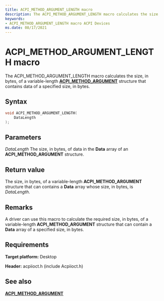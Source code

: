 ```yaml
---
title: ACPI_METHOD_ARGUMENT_LENGTH macro
description: The ACPI_METHOD_ARGUMENT_LENGTH macro calculates the size, in bytes, of a variable-length ACPI_METHOD_ARGUMENT structure that contains data of a specified size, in bytes.
keywords: 
- ACPI_METHOD_ARGUMENT_LENGTH macro ACPI Devices
ms.date: 08/17/2021
---
```


# ACPI_METHOD_ARGUMENT_LENGTH macro

The ACPI_METHOD_ARGUMENT_LENGTH macro calculates the size, in bytes, of a variable-length [**ACPI_METHOD_ARGUMENT**](/windows-hardware/drivers/ddi/acpiioct/ns-acpiioct-_acpi_method_argument_v1) structure that contains data of a specified size, in bytes.

## Syntax

```cpp
void ACPI_METHOD_ARGUMENT_LENGTH(
    DataLength
);
```

## Parameters

*DataLength*
The size, in bytes, of data in the **Data** array of an **ACPI_METHOD_ARGUMENT** structure.

## Return value

The size, in bytes, of a variable-length **ACPI_METHOD_ARGUMENT** structure that can contains a **Data** array whose size, in bytes, is *DataLength*.

## Remarks

A driver can use this macro to calculate the required size, in bytes, of a variable-length **ACPI_METHOD_ARGUMENT** structure that can contain a **Data** array of a specified size, in bytes.

## Requirements

**Target platform:** Desktop

**Header:** acpiioct.h (include Acpiioct.h)

## See also

[**ACPI_METHOD_ARGUMENT**](/windows-hardware/drivers/ddi/acpiioct/ns-acpiioct-_acpi_method_argument_v1)

